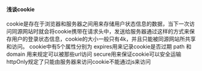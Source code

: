 ####   浅谈cookie
cookie是存在于浏览器和服务器之间用来存储用户状态信息的数据，当下一次访问同源网站时就会将cookie携带在请求头中，发送给服务器通过这样的方式来保存用户的登录状态信息，cookie的大小一般只有4k，并且只能被同源网站所共享和访问。
cookie中有5个属性分别为 expires用来记录cookie是否过期 path 和domain 用来规定可以被那些url访问 secure用来保证cookie可以安全运输 httpOnly规定了只能由服务器来访问cookie不能通过js来访问